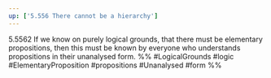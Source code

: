```yaml
---
up: ['5.556 There cannot be a hierarchy']
---
```

5.5562 If we know on purely logical grounds, that there must be elementary propositions, then this must be known by everyone who understands propositions in their unanalysed form.
%%
#LogicalGrounds #logic #ElementaryProposition #propositions #Unanalysed #form %%